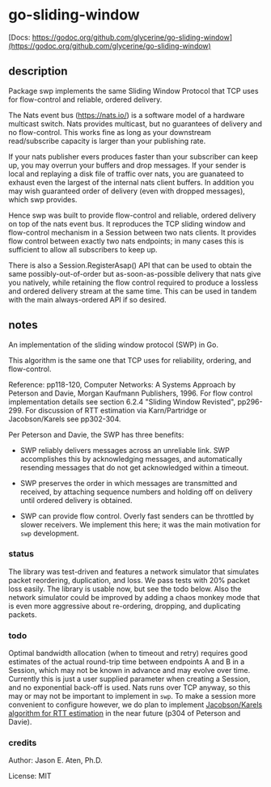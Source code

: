 # go-sliding-window

[Docs: https://godoc.org/github.com/glycerine/go-sliding-window](https://godoc.org/github.com/glycerine/go-sliding-window)

## description

Package swp implements the same Sliding Window Protocol that
TCP uses for flow-control and reliable, ordered delivery.

The Nats event bus (https://nats.io/) is a
software model of a hardware multicast
switch. Nats provides multicast, but no guarantees of delivery
and no flow-control. This works fine as long as your
downstream read/subscribe capacity is larger than your
publishing rate.

If your nats publisher evers produces
faster than your subscriber can keep up, you may overrun
your buffers and drop messages. If your sender is local
and replaying a disk file of traffic over nats, you are
guanateed to exhaust even the largest of the internal
nats client buffers. In addition you may wish guaranteed
order of delivery (even with dropped messages), which
swp provides.

Hence swp was built to provide flow-control and reliable, ordered
delivery on top of the nats event bus. It reproduces the
TCP sliding window and flow-control mechanism in a
Session between two nats clients. It provides flow
control between exactly two nats endpoints; in many
cases this is sufficient to allow all subscribers to
keep up.

There is also a Session.RegisterAsap() API that can be
used to obtain the same possibly-out-of-order but as-soon-as-possible
delivery that nats give you natively, while retaining the
flow control required to produce a lossless and ordered
delivery stream at the same time. This can be used in
tandem with the main always-ordered API if so desired.


## notes

An implementation of the sliding window protocol (SWP) in Go.

This algorithm is the same one that TCP uses for reliability,
ordering, and flow-control.

Reference: pp118-120, Computer Networks: A Systems Approach
  by Peterson and Davie, Morgan Kaufmann Publishers, 1996.
  For flow control implementation details see section 6.2.4
  "Sliding Window Revisted", pp296-299. For discussion
  of RTT estimation via Karn/Partridge or Jacobson/Karels
  see pp302-304.

Per Peterson and Davie, the SWP has three benefits:

 * SWP reliably delivers messages across an unreliable link. SWP accomplishes this by acknowledging messages, and automatically resending messages that do not get acknowledged within a timeout.

 * SWP preserves the order in which messages are transmitted and received, by attaching sequence numbers and holding off on delivery until ordered delivery is obtained.

 * SWP can provide flow control. Overly fast senders can be throttled by slower receivers. We implement this here; it was the main motivation for `swp` development.

### status

The library was test-driven and features a network simulator that simulates packet reordering, duplication, and loss. We pass tests with 20% packet loss easily. The library is usable now, but see the todo below. Also the network simulator could be improved by adding a chaos monkey mode that is even more aggressive about re-ordering, dropping, and duplicating packets.

### todo

Optimal bandwidth allocation (when to timeout and retry) requires good estimates of the actual round-trip time between endpoints A and B in a Session, which may not be known in advance and may evolve over time. Currently this is just a user supplied parameter when creating a Session, and no exponential back-off is used. Nats runs over TCP anyway, so this may or may not be important to implement in `swp`. To make a session more convenient to configure however, we do plan to implement [Jacobson/Karels algorithm for RTT estimation](https://en.wikipedia.org/wiki/TCP_congestion-avoidance_algorithm) in the near future (p304 of Peterson and Davie).

### credits

Author: Jason E. Aten, Ph.D.

License: MIT

